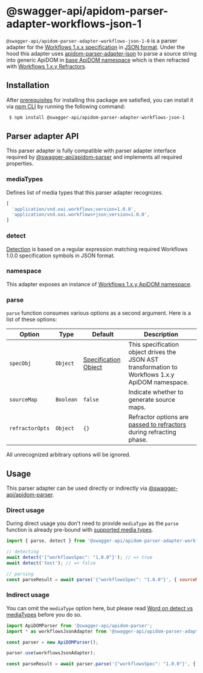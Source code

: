 # @swagger-api/apidom-parser-adapter-workflows-json-1

`@swagger-api/apidom-parser-adapter-workflows-json-1-0` is a parser adapter for the [Workflows 1.x.x specification](https://github.com/OAI/sig-workflows/blob/main/versions/1.0.0.md) in [JSON format](https://www.json.org/json-en.html).
Under the hood this adapter uses [apidom-parser-adapter-json](https://github.com/swagger-api/apidom/tree/main/packages/apidom-parser-adapter-json)
to parse a source string into generic ApiDOM in [base ApiDOM namespace](https://github.com/swagger-api/apidom/tree/main/packages/apidom#base-namespace)
which is then refracted with [Workflows 1.x.y Refractors](https://github.com/swagger-api/apidom/tree/main/packages/apidom-ns-workflows-1#refractors).

## Installation

After [prerequisites](https://github.com/swagger-api/apidom/blob/main/README.md#prerequisites) for installing this package are satisfied, you can install it
via [npm CLI](https://docs.npmjs.com/cli) by running the following command:

```sh
 $ npm install @swagger-api/apidom-parser-adapter-workflows-json-1
```

## Parser adapter API

This parser adapter is fully compatible with parser adapter interface required by [@swagger-api/apidom-parser](https://github.com/swagger-api/apidom/tree/main/packages/apidom-parser#mounting-parser-adapters)
and implements all required properties.

### mediaTypes

Defines list of media types that this parser adapter recognizes.

```js
[
  'application/vnd.oai.workflows;version=1.0.0',
  'application/vnd.oai.workflows+json;version=1.0.0',
]
```

### detect

[Detection](https://github.com/swagger-api/apidom/blob/main/packages/apidom-parser-adapter-workflows-json-1/src/adapter.ts#L13) is based on a regular expression matching required Workflows 1.0.0 specification symbols in JSON format.

### namespace

This adapter exposes an instance of [Workflows 1.x.y ApiDOM namespace](https://github.com/swagger-api/apidom/blob/main/packages/apidom-ns-workflows-1/README.md#workflows-100-namespace).

### parse

`parse` function consumes various options as a second argument. Here is a list of these options:

Option | Type | Default | Description
--- | --- | --- | ---
<a name="specObj"></a>`specObj` | `Object` | [Specification Object](https://github.com/swagger-api/apidom/blob/main/packages/apidom-ns-workflows-1/src/refractor/specification.ts) | This specification object drives the JSON AST transformation to Workflows 1.x.y ApiDOM namespace.
<a name="sourceMap"></a>`sourceMap` | `Boolean` | `false` | Indicate whether to generate source maps.
<a name="refractorOpts"></a>`refractorOpts` | `Object` | `{}` | Refractor options are [passed to refractors](https://github.com/swagger-api/apidom/tree/main/packages/apidom-ns-workflows-1#refractor-plugins) during refracting phase.

All unrecognized arbitrary options will be ignored.

## Usage

This parser adapter can be used directly or indirectly via [@swagger-api/apidom-parser](https://github.com/swagger-api/apidom/tree/main/packages/apidom-parser).

### Direct usage

During direct usage you don't need to provide `mediaType` as the `parse` function is already pre-bound
with [supported media types](#mediatypes).

```js
import { parse, detect } from '@swagger-api/apidom-parser-adapter-workflows-json-1';

// detecting
await detect('{"workflowsSpec": "1.0.0"}'); // => true
await detect('test'); // => false

// parsing
const parseResult = await parse('{"workflowsSpec": "1.0.0"}', { sourceMap: true });
```

### Indirect usage

You can omit the `mediaType` option here, but please read [Word on detect vs mediaTypes](https://github.com/swagger-api/apidom/tree/main/packages/apidom-parser#word-on-detect-vs-mediatypes) before you do so.

```js
import ApiDOMParser from '@swagger-api/apidom-parser';
import * as workflowsJsonAdapter from '@swagger-api/apidom-parser-adapter-workflows-json-1';

const parser = new ApiDOMParser();

parser.use(workflowsJsonAdapter);

const parseResult = await parser.parse('{"workflowsSpec": "1.0.0"}', { mediaType: workflowsJsonAdapter.mediaTypes.latest('json') });
```
